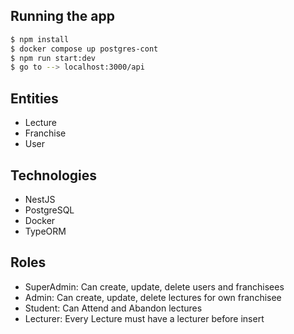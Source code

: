 
## Running the app

```bash
$ npm install
$ docker compose up postgres-cont
$ npm run start:dev
$ go to --> localhost:3000/api
```

## Entities
 * Lecture
 * Franchise
 * User

## Technologies
 * NestJS
 * PostgreSQL
 * Docker
 * TypeORM

 ## Roles
 * SuperAdmin: Can create, update, delete users and franchisees
 * Admin: Can create, update, delete lectures for own franchisee
 * Student: Can Attend and Abandon lectures
 * Lecturer: Every Lecture must have a lecturer before insert


